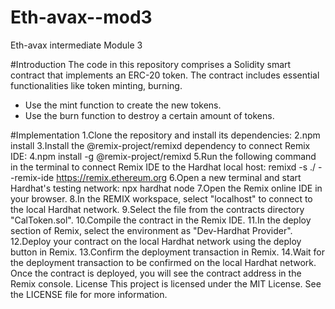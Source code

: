 # Eth-avax--mod3
Eth-avax intermediate Module 3

#Introduction
The code in this repository comprises a Solidity smart contract that implements an ERC-20 token. The contract includes essential functionalities like token minting, burning.

- Use the mint function to create the new tokens.
- Use the burn function to destroy a certain amount of tokens.


#Implementation
1.Clone the repository and install its dependencies:
2.npm install
3.Install the @remix-project/remixd dependency to connect Remix IDE:
4.npm install -g @remix-project/remixd
5.Run the following command in the terminal to connect Remix IDE to the Hardhat local host:
remixd -s ./ --remix-ide https://remix.ethereum.org
6.Open a new terminal and start Hardhat's testing network:
npx hardhat node
7.Open the Remix online IDE in your browser.
8.In the REMIX workspace, select "localhost" to connect to the local Hardhat network.
9.Select the file from the contracts directory "CalToken.sol".
10.Compile the contract in the Remix IDE.
11.In the deploy section of Remix, select the environment as "Dev-Hardhat Provider".
12.Deploy your contract on the local Hardhat network using the deploy button in Remix.
13.Confirm the deployment transaction in Remix.
14.Wait for the deployment transaction to be confirmed on the local Hardhat network.
Once the contract is deployed, you will see the contract address in the Remix console.
License
This project is licensed under the MIT License. See the LICENSE file for more information.
